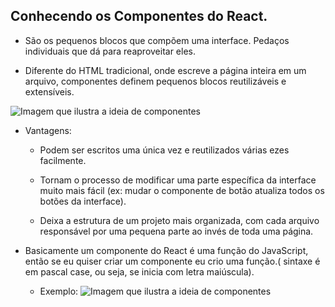 ## Conhecendo os Componentes do React.

- São os pequenos blocos que compõem uma interface. Pedaços individuais que dá para reaproveitar eles.

- Diferente do HTML tradicional, onde escreve a página inteira em um arquivo, componentes definem pequenos blocos reutilizáveis e extensíveis.

 ![Imagem que ilustra a ideia de componentes](https://www.edureka.co/blog/wp-content/uploads/2017/08/UI-Tree.png)

 - Vantagens:

    - Podem ser escritos uma única vez e reutilizados várias ezes facilmente.

    - Tornam o processo de modificar uma parte específica da interface muito mais fácil (ex: mudar o componente de botão atualiza todos os botões da interface).

    - Deixa a estrutura de um projeto mais organizada, com cada arquivo responsável por uma pequena parte ao invés de toda uma página.

* Basicamente um componente do React é uma função do JavaScript, então se eu quiser criar um componente eu crio uma função.( sintaxe é em pascal case, ou seja, se inicia com letra maiúscula).

    - Exemplo: 
        ![Imagem que ilustra a ideia de componentes](/componentesReact/img/ExemploComponets.png)

